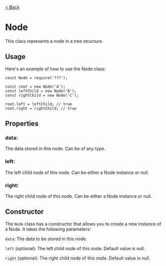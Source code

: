[< Back](./../../README.md)

# Node

This class represents a node in a tree structure.

## Usage

Here's an example of how to use the Node class:

    const Node = require('???');

    const root = new Node('A');
    const leftChild = new Node('B');
    const rightChild = new Node('C');

    root.left = leftChild; // true
    root.right = rightChild; // true

## Properties

### data:

The data stored in this node. Can be of any type.

### left:

The left child node of this node. Can be either a Node instance or null.

### right:

The right child node of this node. Can be either a Node instance or null.

## Constructor

The `Node` class has a constructor that allows you to create a new instance of a Node. It takes the following parameters:

`data`: The data to be stored in this node.

`left` (optional): The left child node of this node. Default value is null.

`right` (optional): The right child node of this node. Default value is null.
